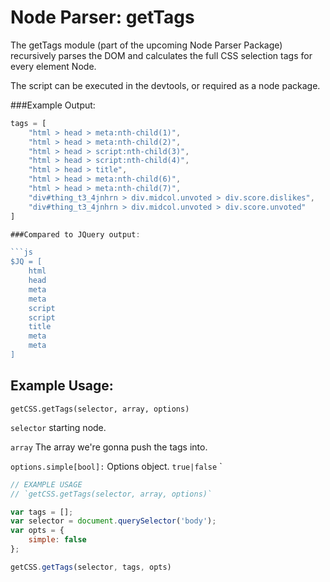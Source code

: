 # Node Parser: getTags

The getTags module (part of the upcoming Node Parser Package) recursively
parses the DOM and calculates the full CSS selection tags for every element
Node.

The script can be executed in the devtools, or required as a node package.

###Example Output:

```js
tags = [
	"html > head > meta:nth-child(1)",
	"html > head > meta:nth-child(2)",
	"html > head > script:nth-child(3)",
	"html > head > script:nth-child(4)",
	"html > head > title",
	"html > head > meta:nth-child(6)",
	"html > head > meta:nth-child(7)",
	"div#thing_t3_4jnhrn > div.midcol.unvoted > div.score.dislikes",
	"div#thing_t3_4jnhrn > div.midcol.unvoted > div.score.unvoted"
]

###Compared to JQuery output:

```js
$JQ = [
	html
	head
	meta
	meta
	script
	script
	title
	meta
	meta
]
```

## Example Usage:

`getCSS.getTags(selector, array, options)`

`selector` starting node.

`array` The array we're gonna push the tags into.

`options.simple[bool]:` Options object. `true|false`
`
```js
// EXAMPLE USAGE
// `getCSS.getTags(selector, array, options)`

var tags = [];
var selector = document.querySelector('body');
var opts = {
	simple: false
};

getCSS.getTags(selector, tags, opts)

```


